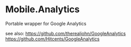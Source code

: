 Mobile.Analytics
================

Portable wrapper for Google Analytics

see also:
  https://github.com/therealjohn/GoogleAnalytics
  https://github.com/Hitcents/GoogleAnalytics
